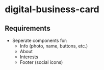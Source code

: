 # digital-business-card

## Requirements

- Seperate components for:
  - Info (photo, name, buttons, etc.)
  - About
  - Interests
  - Footer (social icons)
